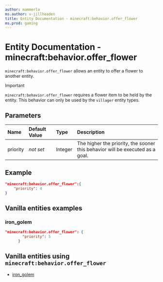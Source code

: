 ```yaml
---
author: mammerla
ms.author: v-jillheaden
title: Entity Documentation - minecraft:behavior.offer_flower
ms.prod: gaming
---
```


# Entity Documentation - minecraft:behavior.offer_flower

`minecraft:behavior.offer_flower` allows an entity to offer a flower to another entity.

>[!IMPORTANT]
> `minecraft:behavior.offer_flower` requires a flower item to be held by the entity.
> This behavior can only be used by the `villager` entity types.

## Parameters

|Name |Default Value  |Type  |Description  |
|:----------|:----------|:----------|:----------|
|priority|*not set*|Integer|The higher the priority, the sooner this behavior will be executed as a goal.|

## Example

```json
"minecraft:behavior.offer_flower":{
    "priority": 4
}
```

## Vanilla entities examples

### iron_golem

```json
"minecraft:behavior.offer_flower": {
        "priority": 5
      }
```

## Vanilla entities using `minecraft:behavior.offer_flower`

- [iron_golem](../../../../Source/VanillaBehaviorPack_Snippets/entities/iron_golem.md)
